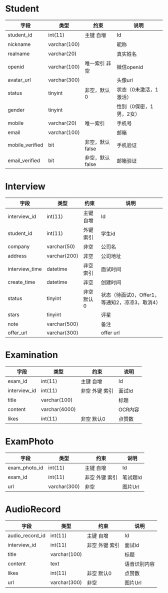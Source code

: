 # Student
| 字段  | 类型  | 约束  |  说明 |
|---|---|---|---|
| student_id  | int(11)  | 主键 自增 | Id  |
| nickname | varchar(100)  |  | 昵称  |
| realname  | varchar(20)  |  | 真实姓名  |
| openid  | varchar(100)  | 唯一索引 非空 | 微信openid  |
| avatar_url  | varchar(300)  |   | 头像url  |
| status  | tinyint  |  非空，默认0 | 状态（0未激活，1激活）  |
| gender  | tinyint  |   | 性别（0保密，1男，2女）  |
| mobile  | varchar(20)  |  唯一索引 | 手机号  |
| email  | varchar(100)  |   | 邮箱  |
| mobile_verified  | bit  |  非空，默认false | 手机验证  |
| email_verified  | bit  | 非空，默认false  | 邮箱验证  |

# Interview
| 字段  | 类型  | 约束  |  说明 |
|---|---|---|---|
| interview_id  | int(11)  | 主键 自增 | Id  |
| student_id | int(11)  | 外键 索引 | 学生id  |
| company  | varchar(50)  | 非空 | 公司名  |
| address  | varchar(200)  | 非空 | 公司地址  |
| interview_time  | datetime  | 非空 索引  | 面试时间  |
| create_time  | datetime  |  非空 | 创建时间  |
| status  | tinyint  | 非空 默认0  | 状态（待面试0，Offer1，等通知2，凉凉3，取消4）  |
| stars  | tinyint  |   | 评星  |
| note  | varchar(500)  |   | 备注  |
| offer_url  | varchar(300)  |   | offer url  |

# Examination
| 字段  | 类型  | 约束  |  说明 |
|---|---|---|---|
| exam_id  | int(11)  | 主键 自增 | Id  |
| interview_id | int(11)  | 非空 外键 索引 | 面试Id  |
| title  | varchar(100)  |  | 标题  |
| content  | varchar(4000)  |  | OCR内容  |
| likes  | int(11)  | 非空 默认0  | 点赞数  |

# ExamPhoto
| 字段  | 类型  | 约束  |  说明 |
|---|---|---|---|
| exam_photo_id  | int(11)  | 主键 自增 | Id  |
| exam_id | int(11)  | 非空 外键 索引 | 笔试题Id  |
| url  | varchar(300)  | 非空 | 图片Url  |

# AudioRecord
| 字段  | 类型  | 约束  |  说明 |
|---|---|---|---|
| audio_record_id  | int(11)  | 主键 自增 | Id  |
| interview_id | int(11)  | 非空 外键 索引 | 面试Id  |
| title  | varchar(100)  |  | 标题  |
| content  | text  |  | 语音识别内容  |
| likes  | int(11)  | 非空 默认0  | 点赞数  |
| url  | varchar(300)  | 非空 | 图片Url  |

